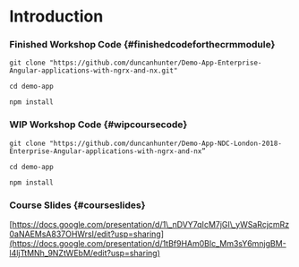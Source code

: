# Introduction

### Finished Workshop Code {#finishedcodeforthecrmmodule}

```
git clone "https://github.com/duncanhunter/Demo-App-Enterprise-Angular-applications-with-ngrx-and-nx.git"

cd demo-app

npm install
```

### WIP Workshop Code {#wipcoursecode}

```
git clone "https://github.com/duncanhunter/Demo-App-NDC-London-2018-Enterprise-Angular-applications-with-ngrx-and-nx”

cd demo-app

npm install
```

### Course Slides {#courseslides}

[https://docs.google.com/presentation/d/1\_nDVY7qIcM7jGI\_yWSaRcjcmRz0aNAEMsA837OHWrsI/edit?usp=sharing](https://docs.google.com/presentation/d/1tBf9HAm0Blc_Mm3sY6mnjgBM-l4ljTtMNh_9NZtWEbM/edit?usp=sharing)

